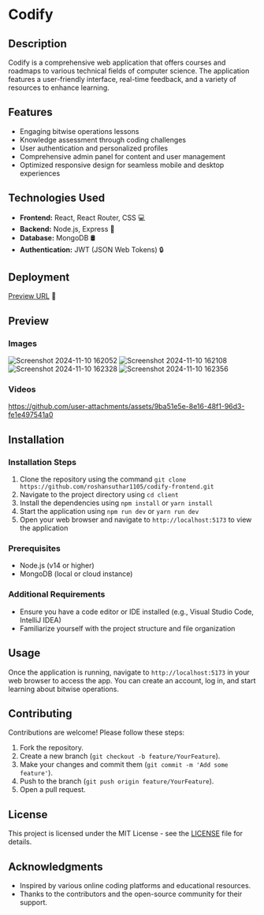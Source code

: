 # Codify

## Description
Codify is a comprehensive web application that offers courses and roadmaps to various technical fields of computer science. The application features a user-friendly interface, real-time feedback, and a variety of resources to enhance learning.

## Features
- Engaging bitwise operations lessons
- Knowledge assessment through coding challenges
- User authentication and personalized profiles
- Comprehensive admin panel for content and user management
- Optimized responsive design for seamless mobile and desktop experiences

## Technologies Used
- **Frontend:** React, React Router, CSS 💻
- **Backend:** Node.js, Express 🚀
- **Database:** MongoDB 🛢️
- **Authentication:** JWT (JSON Web Tokens) 🔒
## Deployment
[Preview URL](https://codifylearn.netlify.app) 👀
## Preview
 ### Images
![Screenshot 2024-11-10 162052](https://github.com/user-attachments/assets/18bb2c91-12e4-45e7-b1e6-2cbee943975c)
![Screenshot 2024-11-10 162108](https://github.com/user-attachments/assets/b1a0dfcd-d7e5-4bb9-940f-ba6137ee2320)
![Screenshot 2024-11-10 162328](https://github.com/user-attachments/assets/1f856972-a964-42a6-a552-d10867f8dc85)
![Screenshot 2024-11-10 162356](https://github.com/user-attachments/assets/d9fb69da-0258-4a77-85be-f77cfcfd193d)
 ### Videos
  

https://github.com/user-attachments/assets/9ba51e5e-8e16-48f1-96d3-fe1e497541a0


## Installation

### Installation Steps

1. Clone the repository using the command `git clone https://github.com/roshansuthar1105/codify-frontend.git`
2. Navigate to the project directory using `cd client`
3. Install the dependencies using `npm install` or `yarn install`
4. Start the application using `npm run dev` or `yarn run dev`
5. Open your web browser and navigate to `http://localhost:5173` to view the application

### Prerequisites

- Node.js (v14 or higher)
- MongoDB (local or cloud instance)

### Additional Requirements

- Ensure you have a code editor or IDE installed (e.g., Visual Studio Code, IntelliJ IDEA)
- Familiarize yourself with the project structure and file organization

## Usage
Once the application is running, navigate to `http://localhost:5173` in your web browser to access the app. You can create an account, log in, and start learning about bitwise operations.

## Contributing
Contributions are welcome! Please follow these steps:
1. Fork the repository.
2. Create a new branch (`git checkout -b feature/YourFeature`).
3. Make your changes and commit them (`git commit -m 'Add some feature'`).
4. Push to the branch (`git push origin feature/YourFeature`).
5. Open a pull request.

## License
This project is licensed under the MIT License - see the [LICENSE](LICENSE) file for details.

## Acknowledgments
- Inspired by various online coding platforms and educational resources.
- Thanks to the contributors and the open-source community for their support.